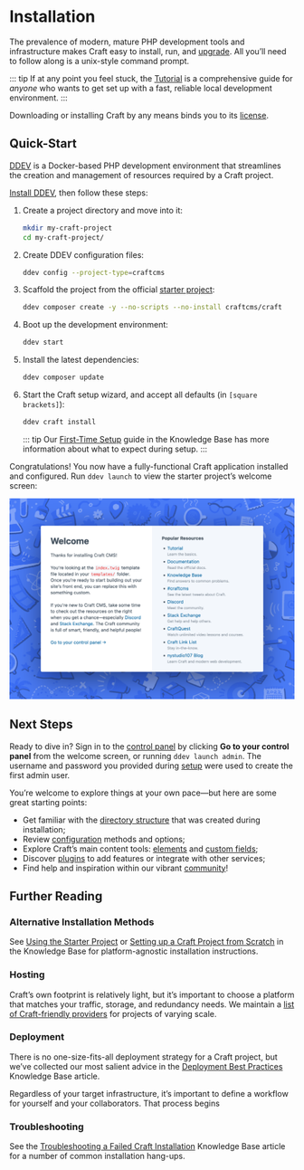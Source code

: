 # Installation

The prevalence of modern, mature PHP development tools and infrastructure makes Craft easy to install, run, and [upgrade](./upgrade.md). All you’ll need to follow along is a unix-style command prompt.

::: tip
If at any point you feel stuck, the [Tutorial](../getting-started-tutorial/README.md) is a comprehensive guide for _anyone_ who wants to get set up with a fast, reliable local development environment.
:::

Downloading or installing Craft by any means binds you to its [license](https://craftcms.com/license).

## Quick-Start

[DDEV](https://ddev.readthedocs.io/en/stable/) is a Docker-based PHP development environment that streamlines the creation and management of resources required by a Craft project.

[Install DDEV](https://ddev.readthedocs.io/en/latest/users/install/ddev-installation/), then follow these steps:

1. Create a project directory and move into it:

    ```bash
    mkdir my-craft-project
    cd my-craft-project/
    ```

1. Create DDEV configuration files:

    ```bash
    ddev config --project-type=craftcms
    ```

1. Scaffold the project from the official [starter project](https://github.com/craftcms/craft):

    ```bash
    ddev composer create -y --no-scripts --no-install craftcms/craft
    ```

1. Boot up the development environment:

    ```bash
    ddev start
    ```

1. Install the latest dependencies:

    ```bash
    ddev composer update
    ```

1. Start the Craft setup wizard, and accept all defaults (in `[square brackets]`):

    ```bash
    ddev craft install
    ```

    ::: tip
    Our [First-Time Setup](kb:first-time-setup) guide in the Knowledge Base has more information about what to expect during setup.
    :::

Congratulations! You now have a fully-functional Craft application installed and configured. Run `ddev launch` to view the starter project’s welcome screen:

<BrowserShot url="https://my-craft-project.ddev.site/" :link="false">
<img src="./images/welcome.png" alt="A new Craft installation’s welcome screen" />
</BrowserShot>

## Next Steps

Ready to dive in? Sign in to the [control panel](./control-panel.md) by clicking **Go to your control panel** from the welcome screen, or running `ddev launch admin`. The username and password you provided during [setup](kb:first-time-setup) were used to create the first admin user.

You’re welcome to explore things at your own pace—but here are some great starting points:

- Get familiar with the [directory structure](./directory-structure.md) that was created during installation;
- Review [configuration](./config/README.md) methods and options;
- Explore Craft’s main content tools: [elements](./elements.md) and [custom fields](./fields.md);
- Discover [plugins](./plugins.md) to add features or integrate with other services;
- Find help and inspiration within our vibrant [community](https://craftcms.com/community)!

## Further Reading

### Alternative Installation Methods

See [Using the Starter Project](kb:using-the-starter-project) or [Setting up a Craft Project from Scratch](kb:setting-up-a-craft-project-from-scratch) in the Knowledge Base for platform-agnostic installation instructions.

### Hosting

Craft’s own footprint is relatively light, but it’s important to choose a platform that matches your traffic, storage, and redundancy needs. We maintain a [list of Craft-friendly providers](https://craftcms.com/hosting) for projects of varying scale.

### Deployment

There is no one-size-fits-all deployment strategy for a Craft project, but we’ve collected our most salient advice in the [Deployment Best Practices](kb:deployment-best-practices) Knowledge Base article.

Regardless of your target infrastructure, it’s important to define a workflow for yourself and your collaborators. That process begins

### Troubleshooting

See the [Troubleshooting a Failed Craft Installation](kb:troubleshooting-failed-installation) Knowledge Base article for a number of common installation hang-ups.
